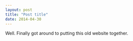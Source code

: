 ```yaml
---
layout: post
title: "Post title"
date: 2014-04-30
---
```

Well. Finally got around to putting this old website together. 
